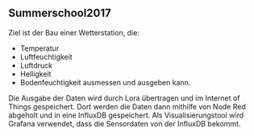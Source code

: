 ## Summerschool2017

Ziel ist der Bau einer Wetterstation, die:
- Temperatur
- Luftfeuchtigkeit
- Luftdruck
- Helligkeit
- Bodenfeuchtigkeit 
ausmessen und ausgeben kann. 

Die Ausgabe der Daten wird durch Lora übertragen und im Internet of Things gespeichert. 
Dort werden die Daten dann mithilfe von Node Red abgeholt und in eine InfluxDB gespeichert. 
Als Visualisierungstool wird Grafana verwendet, dass die Sensordaten von der InfluxDB bekommt. 
